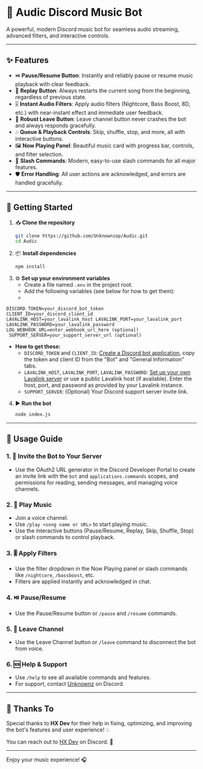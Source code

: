 # 🎵 Audic Discord Music Bot

A powerful, modern Discord music bot for seamless audio streaming, advanced filters, and interactive controls.

---

## ✨ Features

- ⏯️ **Pause/Resume Button**: Instantly and reliably pause or resume music playback with clear feedback.
- 🔁 **Replay Button**: Always restarts the current song from the beginning, regardless of previous state.
- 🎚️ **Instant Audio Filters**: Apply audio filters (Nightcore, Bass Boost, 8D, etc.) with near-instant effect and immediate user feedback.
- 🚪 **Robust Leave Button**: Leave channel button never crashes the bot and always responds gracefully.
- 🎶 **Queue & Playback Controls**: Skip, shuffle, stop, and more, all with interactive buttons.
- 🖼️ **Now Playing Panel**: Beautiful music card with progress bar, controls, and filter selection.
- 💬 **Slash Commands**: Modern, easy-to-use slash commands for all major features.
- 🛡️ **Error Handling**: All user actions are acknowledged, and errors are handled gracefully.

---

## 🚀 Getting Started

1. 📥 **Clone the repository**
   ```bash
   git clone https://github.com/Unknownzop/Audic.git
   cd Audic
   ```
2. 📦 **Install dependencies**
   ```bash
   npm install
   ```
3. ⚙️ **Set up your environment variables**
   - Create a file named `.env` in the project root.
   - Add the following variables (see below for how to get them):
   - 
```
DISCORD_TOKEN=your_discord_bot_token
CLIENT_ID=your_discord_client_id
LAVALINK_HOST=your_lavalink_host LAVALINK_PORT=your_lavalink_port
LAVALINK_PASSWORD=your_lavalink_password
LOG_WEBHOOK_URL=enter_webhook_url_here (optional)
 SUPPORT_SERVER=your_support_server_url (optional)
```
     
   - **How to get these:**
     - `DISCORD_TOKEN` and `CLIENT_ID`: [Create a Discord bot application](https://discord.com/developers/applications), copy the token and client ID from the "Bot" and "General Information" tabs.
     - `LAVALINK_HOST`, `LAVALINK_PORT`, `LAVALINK_PASSWORD`: [Set up your own Lavalink server](https://github.com/freyacodes/Lavalink) or use a public Lavalink host (if available). Enter the host, port, and password as provided by your Lavalink instance.
     - `SUPPORT_SERVER`: (Optional) Your Discord support server invite link.
4. ▶️ **Run the bot**
   ```bash
   node index.js
   ```

---

## 📖 Usage Guide

### 1. 🤖 **Invite the Bot to Your Server**
- Use the OAuth2 URL generator in the Discord Developer Portal to create an invite link with the `bot` and `applications.commands` scopes, and permissions for reading, sending messages, and managing voice channels.

### 2. 🎤 **Play Music**
- Join a voice channel.
- Use `/play <song name or URL>` to start playing music.
- Use the interactive buttons (Pause/Resume, Replay, Skip, Shuffle, Stop) or slash commands to control playback.

### 3. 🎚️ **Apply Filters**
- Use the filter dropdown in the Now Playing panel or slash commands like `/nightcore`, `/bassboost`, etc.
- Filters are applied instantly and acknowledged in chat.

### 4. ⏯️ **Pause/Resume**
- Use the Pause/Resume button or `/pause` and `/resume` commands.

### 5. 🚪 **Leave Channel**
- Use the Leave Channel button or `/leave` command to disconnect the bot from voice.

### 6. 🆘 **Help & Support**
- Use `/help` to see all available commands and features.
- For support, contact [Unknownz](https://discordapp.com/users/1092773378101882951) on Discord.

---

## 🙏 Thanks To

Special thanks to **HX Dev** for their help in fixing, optimizing, and improving the bot's features and user experience! 💡

You can reach out to [HX Dev](https://discordapp.com/users/655010590980309013) on Discord. 💬

---

Enjoy your music experience! 🎧





